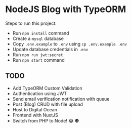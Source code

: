 # NodeJS Blog with TypeORM

Steps to run this project:

- Run `npm install` command
- Create a `mysql` database
- Copy `.env.example` to `.env` using `cp .env.example .env`
- Update database credentials in `.env`
- Run `npm run jwt:secret`
- Run `npm start` command

## TODO

- Add TypeORM Custom Validation
- Authentication using JWT
- Send email verification notification with queue
- Post (Blog) CRUD with file upload
- Host to Digital Ocean
- Frontend with NuxtJS
- Switch from PHP to Node! 😂 :alien:
